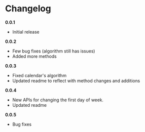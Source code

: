 Changelog
=========

**0.0.1**

* Initial release


**0.0.2**

* Few bug fixes (algorithm still has issues)
* Added more methods

**0.0.3**

* Fixed calendar's algorithm
* Updated readme to reflect with method changes and additions

**0.0.4**

* New APIs for changing the first day of week.
* Updated readme

**0.0.5**

* Bug fixes

